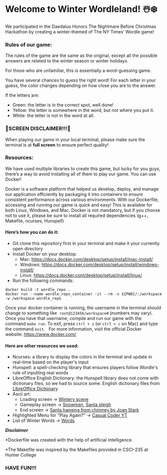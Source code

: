 # Welcome to Winter Wordleland! ☃️❄️

We participated in the Daedalus Honors The Nightmare Before Christmas Hackathon by creating a winter-themed of The NY Times’ Wordle game! 


### Rules of our game:

The rules of the game are the same as the original, except all the possible answers are related to the winter season or winter holidays.

For those who are unfamiliar, this is essentially a word-guessing game.

You have several chances to guess the right word! For each letter in your guess, the color changes depending on how close you are to the answer.

If the letters are:
* Green: the letter is in the correct spot, well done!
* Yellow: the letter is somewhere in the word, but not where you put it.
* White: the letter is not in the word at all.

### 🚨SCREEN DISCLAIMER!!!🚨
When playing our game in your local terminal, please make sure the terminal is at **full screen** to ensure perfect quality!

### Resources:
We have used multiple libraries to create this game, but lucky for you guys, there’s a way to avoid installing all of them to play our game. You can use Docker! 

Docker is a software platform that helped us develop, deploy, and manage our application efficiently by packaging it into containers to ensure consistent performance across various environments. With our Dockerfile, accessing and running our game is quick and easy! This is available for both Linux, Windows, and Mac.
Docker is not mandatory, but if you choose not to use it, please be sure to install all required dependencies (g++, Makefile, ncurses, Hunspell)

#### Here’s how you can do it:
* Git clone this repository first in your terminal and make it your currently open directory
* Install Docker on your desktop:
  *   Mac: https://docs.docker.com/desktop/setup/install/mac-install/
  *   Windows: https://docs.docker.com/desktop/setup/install/windows-install/
  *   Linux: https://docs.docker.com/desktop/setup/install/linux/
* Run the following commands:
```
docker build -t wordle_repo .
docker run --name wordle_repo_container -it --rm -v ${PWD}/:/workspace -w /workspace wordle_repo
```

Once your docker container is running, the username in the terminal should change to something like 
`root@123456/workspace#` (numbers may vary). Once you have that username, compile and run our game with the command `make run`. To exit, press `ctrl + z` (or `ctrl + c` on Mac) and type the command `exit`.   For more information, visit the official Docker website: https://www.docker.com/


#### Here are other resources we used:
* Ncurses: a library to display the colors in the terminal and update in real-time based on the player's input
* Hunspell: a spell-checking library that ensures players follow Wordle's rule of inputting real words
* LibreOffice English Dictionary: the Hunspell library does not come with dictionary files, so we had to source some. English dictionary files from [LibreOffice Dictionary](https://extensions.libreoffice.org/en/extensions/show/english-dictionaries) 
* Ascii art:
  * Loading screen -> [Wintery scene](https://www.asciiart.eu/holiday-and-events/christmas/other)
  * Gameplay screen -> [Snowmen](https://www.asciiart.eu/holiday-and-events/christmas/snowmen), [Santa sleigh](https://saravitaya.tripod.com/_ArtXmas.html#santasleigh)
  * End screen -> [Santa hanging from chimney by Joan Stark](https://www.asciiart.eu/holiday-and-events/christmas/santa-claus)
* Highlighted Menu for "Play Again?" -> [Casual Coder YT](https://www.youtube.com/watch?v=3YiPdibiQHA)
* List of Winter Words -> [Words](https://capitalizemytitle.com/winter-words/)

***Disclaimer***  

*Dockerfile was created with the help of artificial intelligence.  

*The Makefile was inspired by the Makefiles provided in CSCI-235 at Hunter College

### HAVE FUN!!!

